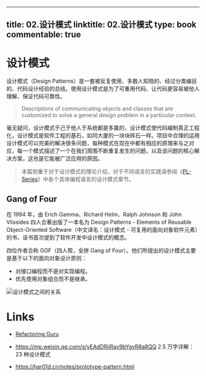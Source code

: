 
---
title: 02.设计模式
linktitle: 02.设计模式
type: book
commentable: true
---

# 设计模式

设计模式（Design Patterns）是一套被反复使用、多数人知晓的、经过分类编目的、代码设计经验的总结。使用设计模式是为了可重用代码、让代码更容易被他人理解、保证代码可靠性。

> Descriptions of communicating objects and classes that are customized to solve a general design problem in a particular context.

毫无疑问，设计模式于己于他人于系统都是多赢的，设计模式使代码编制真正工程化，设计模式是软件工程的基石，如同大厦的一块块砖石一样。项目中合理的运用设计模式可以完美的解决很多问题，每种模式在现在中都有相应的原理来与之对应，每一个模式描述了一个在我们周围不断重复发生的问题，以及该问题的核心解决方案，这也是它能被广泛应用的原因。

> 本篇侧重于对于设计模式的理论介绍，对于不同语言的实践请参阅《[PL-Series](https://github.com/wx-chevalier/PL-Series?q=)》中各个具体编程语言的设计模式章节。

## Gang of Four

在 1994 年，由 Erich Gamma、Richard Helm、Ralph Johnson 和 John Vlissides 四人合著出版了一本名为 Design Patterns - Elements of Reusable Object-Oriented Software（中文译名：设计模式 - 可复用的面向对象软件元素）的书，该书首次提到了软件开发中设计模式的概念。

四位作者合称 GOF（四人帮，全拼 Gang of Four）。他们所提出的设计模式主要是基于以下的面向对象设计原则：

- 对接口编程而不是对实现编程。
- 优先使用对象组合而不是继承。

![设计模式之间的关系](https://pic.imgdb.cn/item/615167512ab3f51d91510099.jpg)

# Links

- [Refactoring Guru](https://refactoringguru.cn/design-patterns/factory-method)

- https://mp.weixin.qq.com/s/yEAdDRijRav9bYgvR8a8QQ 2.5 万字详解：23 种设计模式

- https://har01d.cn/notes/prototype-pattern.html

    